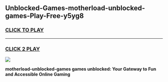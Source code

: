 
## Unblocked-Games-motherload-unblocked-games-Play-Free-y5yg8
<h3>
<a href="https://premium76.site?title=motherload-unblocked-games&ref=21A">CLICK TO PLAY</a></h3>
<hr>

<h3>
<a href="https://premium76.site?title=motherload-unblocked-games&ref=21A">CLICK 2 PLAY</a>
  
</h3>

<a href="https://premium76.site?title=motherload-unblocked-games&ref=21A"><img src="https://clearcache.store/games.png"></a>


**motherload-unblocked-games games unblocked: Your Gateway to Fun and Accessible Online Gaming**
